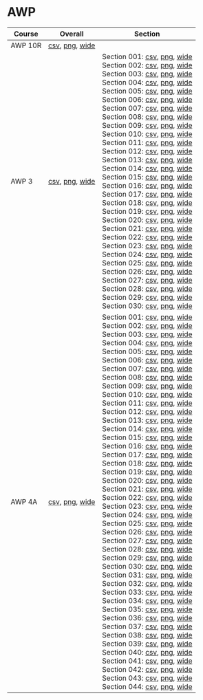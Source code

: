 # AWP

| Course | Overall | Section |
| ------ | ------- | ------- |
| AWP 10R | [csv](https://github.com/UCSD-Historical-Enrollment-Data/2024Winter/blob/main/overall/AWP%2010R.csv), [png](https://raw.githubusercontent.com/UCSD-Historical-Enrollment-Data/2024Winter/main/plot_overall/AWP%2010R.png), [wide](https://raw.githubusercontent.com/UCSD-Historical-Enrollment-Data/2024Winter/main/plot_overall_wide/AWP%2010R.png) |  |
| AWP 3 | [csv](https://github.com/UCSD-Historical-Enrollment-Data/2024Winter/blob/main/overall/AWP%203.csv), [png](https://raw.githubusercontent.com/UCSD-Historical-Enrollment-Data/2024Winter/main/plot_overall/AWP%203.png), [wide](https://raw.githubusercontent.com/UCSD-Historical-Enrollment-Data/2024Winter/main/plot_overall_wide/AWP%203.png) | Section 001: [csv](https://github.com/UCSD-Historical-Enrollment-Data/2024Winter/blob/main/section/AWP%203_001.csv), [png](https://raw.githubusercontent.com/UCSD-Historical-Enrollment-Data/2024Winter/main/plot_section/AWP%203_001.png), [wide](https://raw.githubusercontent.com/UCSD-Historical-Enrollment-Data/2024Winter/main/plot_section_wide/AWP%203_001.png)<br>Section 002: [csv](https://github.com/UCSD-Historical-Enrollment-Data/2024Winter/blob/main/section/AWP%203_002.csv), [png](https://raw.githubusercontent.com/UCSD-Historical-Enrollment-Data/2024Winter/main/plot_section/AWP%203_002.png), [wide](https://raw.githubusercontent.com/UCSD-Historical-Enrollment-Data/2024Winter/main/plot_section_wide/AWP%203_002.png)<br>Section 003: [csv](https://github.com/UCSD-Historical-Enrollment-Data/2024Winter/blob/main/section/AWP%203_003.csv), [png](https://raw.githubusercontent.com/UCSD-Historical-Enrollment-Data/2024Winter/main/plot_section/AWP%203_003.png), [wide](https://raw.githubusercontent.com/UCSD-Historical-Enrollment-Data/2024Winter/main/plot_section_wide/AWP%203_003.png)<br>Section 004: [csv](https://github.com/UCSD-Historical-Enrollment-Data/2024Winter/blob/main/section/AWP%203_004.csv), [png](https://raw.githubusercontent.com/UCSD-Historical-Enrollment-Data/2024Winter/main/plot_section/AWP%203_004.png), [wide](https://raw.githubusercontent.com/UCSD-Historical-Enrollment-Data/2024Winter/main/plot_section_wide/AWP%203_004.png)<br>Section 005: [csv](https://github.com/UCSD-Historical-Enrollment-Data/2024Winter/blob/main/section/AWP%203_005.csv), [png](https://raw.githubusercontent.com/UCSD-Historical-Enrollment-Data/2024Winter/main/plot_section/AWP%203_005.png), [wide](https://raw.githubusercontent.com/UCSD-Historical-Enrollment-Data/2024Winter/main/plot_section_wide/AWP%203_005.png)<br>Section 006: [csv](https://github.com/UCSD-Historical-Enrollment-Data/2024Winter/blob/main/section/AWP%203_006.csv), [png](https://raw.githubusercontent.com/UCSD-Historical-Enrollment-Data/2024Winter/main/plot_section/AWP%203_006.png), [wide](https://raw.githubusercontent.com/UCSD-Historical-Enrollment-Data/2024Winter/main/plot_section_wide/AWP%203_006.png)<br>Section 007: [csv](https://github.com/UCSD-Historical-Enrollment-Data/2024Winter/blob/main/section/AWP%203_007.csv), [png](https://raw.githubusercontent.com/UCSD-Historical-Enrollment-Data/2024Winter/main/plot_section/AWP%203_007.png), [wide](https://raw.githubusercontent.com/UCSD-Historical-Enrollment-Data/2024Winter/main/plot_section_wide/AWP%203_007.png)<br>Section 008: [csv](https://github.com/UCSD-Historical-Enrollment-Data/2024Winter/blob/main/section/AWP%203_008.csv), [png](https://raw.githubusercontent.com/UCSD-Historical-Enrollment-Data/2024Winter/main/plot_section/AWP%203_008.png), [wide](https://raw.githubusercontent.com/UCSD-Historical-Enrollment-Data/2024Winter/main/plot_section_wide/AWP%203_008.png)<br>Section 009: [csv](https://github.com/UCSD-Historical-Enrollment-Data/2024Winter/blob/main/section/AWP%203_009.csv), [png](https://raw.githubusercontent.com/UCSD-Historical-Enrollment-Data/2024Winter/main/plot_section/AWP%203_009.png), [wide](https://raw.githubusercontent.com/UCSD-Historical-Enrollment-Data/2024Winter/main/plot_section_wide/AWP%203_009.png)<br>Section 010: [csv](https://github.com/UCSD-Historical-Enrollment-Data/2024Winter/blob/main/section/AWP%203_010.csv), [png](https://raw.githubusercontent.com/UCSD-Historical-Enrollment-Data/2024Winter/main/plot_section/AWP%203_010.png), [wide](https://raw.githubusercontent.com/UCSD-Historical-Enrollment-Data/2024Winter/main/plot_section_wide/AWP%203_010.png)<br>Section 011: [csv](https://github.com/UCSD-Historical-Enrollment-Data/2024Winter/blob/main/section/AWP%203_011.csv), [png](https://raw.githubusercontent.com/UCSD-Historical-Enrollment-Data/2024Winter/main/plot_section/AWP%203_011.png), [wide](https://raw.githubusercontent.com/UCSD-Historical-Enrollment-Data/2024Winter/main/plot_section_wide/AWP%203_011.png)<br>Section 012: [csv](https://github.com/UCSD-Historical-Enrollment-Data/2024Winter/blob/main/section/AWP%203_012.csv), [png](https://raw.githubusercontent.com/UCSD-Historical-Enrollment-Data/2024Winter/main/plot_section/AWP%203_012.png), [wide](https://raw.githubusercontent.com/UCSD-Historical-Enrollment-Data/2024Winter/main/plot_section_wide/AWP%203_012.png)<br>Section 013: [csv](https://github.com/UCSD-Historical-Enrollment-Data/2024Winter/blob/main/section/AWP%203_013.csv), [png](https://raw.githubusercontent.com/UCSD-Historical-Enrollment-Data/2024Winter/main/plot_section/AWP%203_013.png), [wide](https://raw.githubusercontent.com/UCSD-Historical-Enrollment-Data/2024Winter/main/plot_section_wide/AWP%203_013.png)<br>Section 014: [csv](https://github.com/UCSD-Historical-Enrollment-Data/2024Winter/blob/main/section/AWP%203_014.csv), [png](https://raw.githubusercontent.com/UCSD-Historical-Enrollment-Data/2024Winter/main/plot_section/AWP%203_014.png), [wide](https://raw.githubusercontent.com/UCSD-Historical-Enrollment-Data/2024Winter/main/plot_section_wide/AWP%203_014.png)<br>Section 015: [csv](https://github.com/UCSD-Historical-Enrollment-Data/2024Winter/blob/main/section/AWP%203_015.csv), [png](https://raw.githubusercontent.com/UCSD-Historical-Enrollment-Data/2024Winter/main/plot_section/AWP%203_015.png), [wide](https://raw.githubusercontent.com/UCSD-Historical-Enrollment-Data/2024Winter/main/plot_section_wide/AWP%203_015.png)<br>Section 016: [csv](https://github.com/UCSD-Historical-Enrollment-Data/2024Winter/blob/main/section/AWP%203_016.csv), [png](https://raw.githubusercontent.com/UCSD-Historical-Enrollment-Data/2024Winter/main/plot_section/AWP%203_016.png), [wide](https://raw.githubusercontent.com/UCSD-Historical-Enrollment-Data/2024Winter/main/plot_section_wide/AWP%203_016.png)<br>Section 017: [csv](https://github.com/UCSD-Historical-Enrollment-Data/2024Winter/blob/main/section/AWP%203_017.csv), [png](https://raw.githubusercontent.com/UCSD-Historical-Enrollment-Data/2024Winter/main/plot_section/AWP%203_017.png), [wide](https://raw.githubusercontent.com/UCSD-Historical-Enrollment-Data/2024Winter/main/plot_section_wide/AWP%203_017.png)<br>Section 018: [csv](https://github.com/UCSD-Historical-Enrollment-Data/2024Winter/blob/main/section/AWP%203_018.csv), [png](https://raw.githubusercontent.com/UCSD-Historical-Enrollment-Data/2024Winter/main/plot_section/AWP%203_018.png), [wide](https://raw.githubusercontent.com/UCSD-Historical-Enrollment-Data/2024Winter/main/plot_section_wide/AWP%203_018.png)<br>Section 019: [csv](https://github.com/UCSD-Historical-Enrollment-Data/2024Winter/blob/main/section/AWP%203_019.csv), [png](https://raw.githubusercontent.com/UCSD-Historical-Enrollment-Data/2024Winter/main/plot_section/AWP%203_019.png), [wide](https://raw.githubusercontent.com/UCSD-Historical-Enrollment-Data/2024Winter/main/plot_section_wide/AWP%203_019.png)<br>Section 020: [csv](https://github.com/UCSD-Historical-Enrollment-Data/2024Winter/blob/main/section/AWP%203_020.csv), [png](https://raw.githubusercontent.com/UCSD-Historical-Enrollment-Data/2024Winter/main/plot_section/AWP%203_020.png), [wide](https://raw.githubusercontent.com/UCSD-Historical-Enrollment-Data/2024Winter/main/plot_section_wide/AWP%203_020.png)<br>Section 021: [csv](https://github.com/UCSD-Historical-Enrollment-Data/2024Winter/blob/main/section/AWP%203_021.csv), [png](https://raw.githubusercontent.com/UCSD-Historical-Enrollment-Data/2024Winter/main/plot_section/AWP%203_021.png), [wide](https://raw.githubusercontent.com/UCSD-Historical-Enrollment-Data/2024Winter/main/plot_section_wide/AWP%203_021.png)<br>Section 022: [csv](https://github.com/UCSD-Historical-Enrollment-Data/2024Winter/blob/main/section/AWP%203_022.csv), [png](https://raw.githubusercontent.com/UCSD-Historical-Enrollment-Data/2024Winter/main/plot_section/AWP%203_022.png), [wide](https://raw.githubusercontent.com/UCSD-Historical-Enrollment-Data/2024Winter/main/plot_section_wide/AWP%203_022.png)<br>Section 023: [csv](https://github.com/UCSD-Historical-Enrollment-Data/2024Winter/blob/main/section/AWP%203_023.csv), [png](https://raw.githubusercontent.com/UCSD-Historical-Enrollment-Data/2024Winter/main/plot_section/AWP%203_023.png), [wide](https://raw.githubusercontent.com/UCSD-Historical-Enrollment-Data/2024Winter/main/plot_section_wide/AWP%203_023.png)<br>Section 024: [csv](https://github.com/UCSD-Historical-Enrollment-Data/2024Winter/blob/main/section/AWP%203_024.csv), [png](https://raw.githubusercontent.com/UCSD-Historical-Enrollment-Data/2024Winter/main/plot_section/AWP%203_024.png), [wide](https://raw.githubusercontent.com/UCSD-Historical-Enrollment-Data/2024Winter/main/plot_section_wide/AWP%203_024.png)<br>Section 025: [csv](https://github.com/UCSD-Historical-Enrollment-Data/2024Winter/blob/main/section/AWP%203_025.csv), [png](https://raw.githubusercontent.com/UCSD-Historical-Enrollment-Data/2024Winter/main/plot_section/AWP%203_025.png), [wide](https://raw.githubusercontent.com/UCSD-Historical-Enrollment-Data/2024Winter/main/plot_section_wide/AWP%203_025.png)<br>Section 026: [csv](https://github.com/UCSD-Historical-Enrollment-Data/2024Winter/blob/main/section/AWP%203_026.csv), [png](https://raw.githubusercontent.com/UCSD-Historical-Enrollment-Data/2024Winter/main/plot_section/AWP%203_026.png), [wide](https://raw.githubusercontent.com/UCSD-Historical-Enrollment-Data/2024Winter/main/plot_section_wide/AWP%203_026.png)<br>Section 027: [csv](https://github.com/UCSD-Historical-Enrollment-Data/2024Winter/blob/main/section/AWP%203_027.csv), [png](https://raw.githubusercontent.com/UCSD-Historical-Enrollment-Data/2024Winter/main/plot_section/AWP%203_027.png), [wide](https://raw.githubusercontent.com/UCSD-Historical-Enrollment-Data/2024Winter/main/plot_section_wide/AWP%203_027.png)<br>Section 028: [csv](https://github.com/UCSD-Historical-Enrollment-Data/2024Winter/blob/main/section/AWP%203_028.csv), [png](https://raw.githubusercontent.com/UCSD-Historical-Enrollment-Data/2024Winter/main/plot_section/AWP%203_028.png), [wide](https://raw.githubusercontent.com/UCSD-Historical-Enrollment-Data/2024Winter/main/plot_section_wide/AWP%203_028.png)<br>Section 029: [csv](https://github.com/UCSD-Historical-Enrollment-Data/2024Winter/blob/main/section/AWP%203_029.csv), [png](https://raw.githubusercontent.com/UCSD-Historical-Enrollment-Data/2024Winter/main/plot_section/AWP%203_029.png), [wide](https://raw.githubusercontent.com/UCSD-Historical-Enrollment-Data/2024Winter/main/plot_section_wide/AWP%203_029.png)<br>Section 030: [csv](https://github.com/UCSD-Historical-Enrollment-Data/2024Winter/blob/main/section/AWP%203_030.csv), [png](https://raw.githubusercontent.com/UCSD-Historical-Enrollment-Data/2024Winter/main/plot_section/AWP%203_030.png), [wide](https://raw.githubusercontent.com/UCSD-Historical-Enrollment-Data/2024Winter/main/plot_section_wide/AWP%203_030.png) |
| AWP 4A | [csv](https://github.com/UCSD-Historical-Enrollment-Data/2024Winter/blob/main/overall/AWP%204A.csv), [png](https://raw.githubusercontent.com/UCSD-Historical-Enrollment-Data/2024Winter/main/plot_overall/AWP%204A.png), [wide](https://raw.githubusercontent.com/UCSD-Historical-Enrollment-Data/2024Winter/main/plot_overall_wide/AWP%204A.png) | Section 001: [csv](https://github.com/UCSD-Historical-Enrollment-Data/2024Winter/blob/main/section/AWP%204A_001.csv), [png](https://raw.githubusercontent.com/UCSD-Historical-Enrollment-Data/2024Winter/main/plot_section/AWP%204A_001.png), [wide](https://raw.githubusercontent.com/UCSD-Historical-Enrollment-Data/2024Winter/main/plot_section_wide/AWP%204A_001.png)<br>Section 002: [csv](https://github.com/UCSD-Historical-Enrollment-Data/2024Winter/blob/main/section/AWP%204A_002.csv), [png](https://raw.githubusercontent.com/UCSD-Historical-Enrollment-Data/2024Winter/main/plot_section/AWP%204A_002.png), [wide](https://raw.githubusercontent.com/UCSD-Historical-Enrollment-Data/2024Winter/main/plot_section_wide/AWP%204A_002.png)<br>Section 003: [csv](https://github.com/UCSD-Historical-Enrollment-Data/2024Winter/blob/main/section/AWP%204A_003.csv), [png](https://raw.githubusercontent.com/UCSD-Historical-Enrollment-Data/2024Winter/main/plot_section/AWP%204A_003.png), [wide](https://raw.githubusercontent.com/UCSD-Historical-Enrollment-Data/2024Winter/main/plot_section_wide/AWP%204A_003.png)<br>Section 004: [csv](https://github.com/UCSD-Historical-Enrollment-Data/2024Winter/blob/main/section/AWP%204A_004.csv), [png](https://raw.githubusercontent.com/UCSD-Historical-Enrollment-Data/2024Winter/main/plot_section/AWP%204A_004.png), [wide](https://raw.githubusercontent.com/UCSD-Historical-Enrollment-Data/2024Winter/main/plot_section_wide/AWP%204A_004.png)<br>Section 005: [csv](https://github.com/UCSD-Historical-Enrollment-Data/2024Winter/blob/main/section/AWP%204A_005.csv), [png](https://raw.githubusercontent.com/UCSD-Historical-Enrollment-Data/2024Winter/main/plot_section/AWP%204A_005.png), [wide](https://raw.githubusercontent.com/UCSD-Historical-Enrollment-Data/2024Winter/main/plot_section_wide/AWP%204A_005.png)<br>Section 006: [csv](https://github.com/UCSD-Historical-Enrollment-Data/2024Winter/blob/main/section/AWP%204A_006.csv), [png](https://raw.githubusercontent.com/UCSD-Historical-Enrollment-Data/2024Winter/main/plot_section/AWP%204A_006.png), [wide](https://raw.githubusercontent.com/UCSD-Historical-Enrollment-Data/2024Winter/main/plot_section_wide/AWP%204A_006.png)<br>Section 007: [csv](https://github.com/UCSD-Historical-Enrollment-Data/2024Winter/blob/main/section/AWP%204A_007.csv), [png](https://raw.githubusercontent.com/UCSD-Historical-Enrollment-Data/2024Winter/main/plot_section/AWP%204A_007.png), [wide](https://raw.githubusercontent.com/UCSD-Historical-Enrollment-Data/2024Winter/main/plot_section_wide/AWP%204A_007.png)<br>Section 008: [csv](https://github.com/UCSD-Historical-Enrollment-Data/2024Winter/blob/main/section/AWP%204A_008.csv), [png](https://raw.githubusercontent.com/UCSD-Historical-Enrollment-Data/2024Winter/main/plot_section/AWP%204A_008.png), [wide](https://raw.githubusercontent.com/UCSD-Historical-Enrollment-Data/2024Winter/main/plot_section_wide/AWP%204A_008.png)<br>Section 009: [csv](https://github.com/UCSD-Historical-Enrollment-Data/2024Winter/blob/main/section/AWP%204A_009.csv), [png](https://raw.githubusercontent.com/UCSD-Historical-Enrollment-Data/2024Winter/main/plot_section/AWP%204A_009.png), [wide](https://raw.githubusercontent.com/UCSD-Historical-Enrollment-Data/2024Winter/main/plot_section_wide/AWP%204A_009.png)<br>Section 010: [csv](https://github.com/UCSD-Historical-Enrollment-Data/2024Winter/blob/main/section/AWP%204A_010.csv), [png](https://raw.githubusercontent.com/UCSD-Historical-Enrollment-Data/2024Winter/main/plot_section/AWP%204A_010.png), [wide](https://raw.githubusercontent.com/UCSD-Historical-Enrollment-Data/2024Winter/main/plot_section_wide/AWP%204A_010.png)<br>Section 011: [csv](https://github.com/UCSD-Historical-Enrollment-Data/2024Winter/blob/main/section/AWP%204A_011.csv), [png](https://raw.githubusercontent.com/UCSD-Historical-Enrollment-Data/2024Winter/main/plot_section/AWP%204A_011.png), [wide](https://raw.githubusercontent.com/UCSD-Historical-Enrollment-Data/2024Winter/main/plot_section_wide/AWP%204A_011.png)<br>Section 012: [csv](https://github.com/UCSD-Historical-Enrollment-Data/2024Winter/blob/main/section/AWP%204A_012.csv), [png](https://raw.githubusercontent.com/UCSD-Historical-Enrollment-Data/2024Winter/main/plot_section/AWP%204A_012.png), [wide](https://raw.githubusercontent.com/UCSD-Historical-Enrollment-Data/2024Winter/main/plot_section_wide/AWP%204A_012.png)<br>Section 013: [csv](https://github.com/UCSD-Historical-Enrollment-Data/2024Winter/blob/main/section/AWP%204A_013.csv), [png](https://raw.githubusercontent.com/UCSD-Historical-Enrollment-Data/2024Winter/main/plot_section/AWP%204A_013.png), [wide](https://raw.githubusercontent.com/UCSD-Historical-Enrollment-Data/2024Winter/main/plot_section_wide/AWP%204A_013.png)<br>Section 014: [csv](https://github.com/UCSD-Historical-Enrollment-Data/2024Winter/blob/main/section/AWP%204A_014.csv), [png](https://raw.githubusercontent.com/UCSD-Historical-Enrollment-Data/2024Winter/main/plot_section/AWP%204A_014.png), [wide](https://raw.githubusercontent.com/UCSD-Historical-Enrollment-Data/2024Winter/main/plot_section_wide/AWP%204A_014.png)<br>Section 015: [csv](https://github.com/UCSD-Historical-Enrollment-Data/2024Winter/blob/main/section/AWP%204A_015.csv), [png](https://raw.githubusercontent.com/UCSD-Historical-Enrollment-Data/2024Winter/main/plot_section/AWP%204A_015.png), [wide](https://raw.githubusercontent.com/UCSD-Historical-Enrollment-Data/2024Winter/main/plot_section_wide/AWP%204A_015.png)<br>Section 016: [csv](https://github.com/UCSD-Historical-Enrollment-Data/2024Winter/blob/main/section/AWP%204A_016.csv), [png](https://raw.githubusercontent.com/UCSD-Historical-Enrollment-Data/2024Winter/main/plot_section/AWP%204A_016.png), [wide](https://raw.githubusercontent.com/UCSD-Historical-Enrollment-Data/2024Winter/main/plot_section_wide/AWP%204A_016.png)<br>Section 017: [csv](https://github.com/UCSD-Historical-Enrollment-Data/2024Winter/blob/main/section/AWP%204A_017.csv), [png](https://raw.githubusercontent.com/UCSD-Historical-Enrollment-Data/2024Winter/main/plot_section/AWP%204A_017.png), [wide](https://raw.githubusercontent.com/UCSD-Historical-Enrollment-Data/2024Winter/main/plot_section_wide/AWP%204A_017.png)<br>Section 018: [csv](https://github.com/UCSD-Historical-Enrollment-Data/2024Winter/blob/main/section/AWP%204A_018.csv), [png](https://raw.githubusercontent.com/UCSD-Historical-Enrollment-Data/2024Winter/main/plot_section/AWP%204A_018.png), [wide](https://raw.githubusercontent.com/UCSD-Historical-Enrollment-Data/2024Winter/main/plot_section_wide/AWP%204A_018.png)<br>Section 019: [csv](https://github.com/UCSD-Historical-Enrollment-Data/2024Winter/blob/main/section/AWP%204A_019.csv), [png](https://raw.githubusercontent.com/UCSD-Historical-Enrollment-Data/2024Winter/main/plot_section/AWP%204A_019.png), [wide](https://raw.githubusercontent.com/UCSD-Historical-Enrollment-Data/2024Winter/main/plot_section_wide/AWP%204A_019.png)<br>Section 020: [csv](https://github.com/UCSD-Historical-Enrollment-Data/2024Winter/blob/main/section/AWP%204A_020.csv), [png](https://raw.githubusercontent.com/UCSD-Historical-Enrollment-Data/2024Winter/main/plot_section/AWP%204A_020.png), [wide](https://raw.githubusercontent.com/UCSD-Historical-Enrollment-Data/2024Winter/main/plot_section_wide/AWP%204A_020.png)<br>Section 021: [csv](https://github.com/UCSD-Historical-Enrollment-Data/2024Winter/blob/main/section/AWP%204A_021.csv), [png](https://raw.githubusercontent.com/UCSD-Historical-Enrollment-Data/2024Winter/main/plot_section/AWP%204A_021.png), [wide](https://raw.githubusercontent.com/UCSD-Historical-Enrollment-Data/2024Winter/main/plot_section_wide/AWP%204A_021.png)<br>Section 022: [csv](https://github.com/UCSD-Historical-Enrollment-Data/2024Winter/blob/main/section/AWP%204A_022.csv), [png](https://raw.githubusercontent.com/UCSD-Historical-Enrollment-Data/2024Winter/main/plot_section/AWP%204A_022.png), [wide](https://raw.githubusercontent.com/UCSD-Historical-Enrollment-Data/2024Winter/main/plot_section_wide/AWP%204A_022.png)<br>Section 023: [csv](https://github.com/UCSD-Historical-Enrollment-Data/2024Winter/blob/main/section/AWP%204A_023.csv), [png](https://raw.githubusercontent.com/UCSD-Historical-Enrollment-Data/2024Winter/main/plot_section/AWP%204A_023.png), [wide](https://raw.githubusercontent.com/UCSD-Historical-Enrollment-Data/2024Winter/main/plot_section_wide/AWP%204A_023.png)<br>Section 024: [csv](https://github.com/UCSD-Historical-Enrollment-Data/2024Winter/blob/main/section/AWP%204A_024.csv), [png](https://raw.githubusercontent.com/UCSD-Historical-Enrollment-Data/2024Winter/main/plot_section/AWP%204A_024.png), [wide](https://raw.githubusercontent.com/UCSD-Historical-Enrollment-Data/2024Winter/main/plot_section_wide/AWP%204A_024.png)<br>Section 025: [csv](https://github.com/UCSD-Historical-Enrollment-Data/2024Winter/blob/main/section/AWP%204A_025.csv), [png](https://raw.githubusercontent.com/UCSD-Historical-Enrollment-Data/2024Winter/main/plot_section/AWP%204A_025.png), [wide](https://raw.githubusercontent.com/UCSD-Historical-Enrollment-Data/2024Winter/main/plot_section_wide/AWP%204A_025.png)<br>Section 026: [csv](https://github.com/UCSD-Historical-Enrollment-Data/2024Winter/blob/main/section/AWP%204A_026.csv), [png](https://raw.githubusercontent.com/UCSD-Historical-Enrollment-Data/2024Winter/main/plot_section/AWP%204A_026.png), [wide](https://raw.githubusercontent.com/UCSD-Historical-Enrollment-Data/2024Winter/main/plot_section_wide/AWP%204A_026.png)<br>Section 027: [csv](https://github.com/UCSD-Historical-Enrollment-Data/2024Winter/blob/main/section/AWP%204A_027.csv), [png](https://raw.githubusercontent.com/UCSD-Historical-Enrollment-Data/2024Winter/main/plot_section/AWP%204A_027.png), [wide](https://raw.githubusercontent.com/UCSD-Historical-Enrollment-Data/2024Winter/main/plot_section_wide/AWP%204A_027.png)<br>Section 028: [csv](https://github.com/UCSD-Historical-Enrollment-Data/2024Winter/blob/main/section/AWP%204A_028.csv), [png](https://raw.githubusercontent.com/UCSD-Historical-Enrollment-Data/2024Winter/main/plot_section/AWP%204A_028.png), [wide](https://raw.githubusercontent.com/UCSD-Historical-Enrollment-Data/2024Winter/main/plot_section_wide/AWP%204A_028.png)<br>Section 029: [csv](https://github.com/UCSD-Historical-Enrollment-Data/2024Winter/blob/main/section/AWP%204A_029.csv), [png](https://raw.githubusercontent.com/UCSD-Historical-Enrollment-Data/2024Winter/main/plot_section/AWP%204A_029.png), [wide](https://raw.githubusercontent.com/UCSD-Historical-Enrollment-Data/2024Winter/main/plot_section_wide/AWP%204A_029.png)<br>Section 030: [csv](https://github.com/UCSD-Historical-Enrollment-Data/2024Winter/blob/main/section/AWP%204A_030.csv), [png](https://raw.githubusercontent.com/UCSD-Historical-Enrollment-Data/2024Winter/main/plot_section/AWP%204A_030.png), [wide](https://raw.githubusercontent.com/UCSD-Historical-Enrollment-Data/2024Winter/main/plot_section_wide/AWP%204A_030.png)<br>Section 031: [csv](https://github.com/UCSD-Historical-Enrollment-Data/2024Winter/blob/main/section/AWP%204A_031.csv), [png](https://raw.githubusercontent.com/UCSD-Historical-Enrollment-Data/2024Winter/main/plot_section/AWP%204A_031.png), [wide](https://raw.githubusercontent.com/UCSD-Historical-Enrollment-Data/2024Winter/main/plot_section_wide/AWP%204A_031.png)<br>Section 032: [csv](https://github.com/UCSD-Historical-Enrollment-Data/2024Winter/blob/main/section/AWP%204A_032.csv), [png](https://raw.githubusercontent.com/UCSD-Historical-Enrollment-Data/2024Winter/main/plot_section/AWP%204A_032.png), [wide](https://raw.githubusercontent.com/UCSD-Historical-Enrollment-Data/2024Winter/main/plot_section_wide/AWP%204A_032.png)<br>Section 033: [csv](https://github.com/UCSD-Historical-Enrollment-Data/2024Winter/blob/main/section/AWP%204A_033.csv), [png](https://raw.githubusercontent.com/UCSD-Historical-Enrollment-Data/2024Winter/main/plot_section/AWP%204A_033.png), [wide](https://raw.githubusercontent.com/UCSD-Historical-Enrollment-Data/2024Winter/main/plot_section_wide/AWP%204A_033.png)<br>Section 034: [csv](https://github.com/UCSD-Historical-Enrollment-Data/2024Winter/blob/main/section/AWP%204A_034.csv), [png](https://raw.githubusercontent.com/UCSD-Historical-Enrollment-Data/2024Winter/main/plot_section/AWP%204A_034.png), [wide](https://raw.githubusercontent.com/UCSD-Historical-Enrollment-Data/2024Winter/main/plot_section_wide/AWP%204A_034.png)<br>Section 035: [csv](https://github.com/UCSD-Historical-Enrollment-Data/2024Winter/blob/main/section/AWP%204A_035.csv), [png](https://raw.githubusercontent.com/UCSD-Historical-Enrollment-Data/2024Winter/main/plot_section/AWP%204A_035.png), [wide](https://raw.githubusercontent.com/UCSD-Historical-Enrollment-Data/2024Winter/main/plot_section_wide/AWP%204A_035.png)<br>Section 036: [csv](https://github.com/UCSD-Historical-Enrollment-Data/2024Winter/blob/main/section/AWP%204A_036.csv), [png](https://raw.githubusercontent.com/UCSD-Historical-Enrollment-Data/2024Winter/main/plot_section/AWP%204A_036.png), [wide](https://raw.githubusercontent.com/UCSD-Historical-Enrollment-Data/2024Winter/main/plot_section_wide/AWP%204A_036.png)<br>Section 037: [csv](https://github.com/UCSD-Historical-Enrollment-Data/2024Winter/blob/main/section/AWP%204A_037.csv), [png](https://raw.githubusercontent.com/UCSD-Historical-Enrollment-Data/2024Winter/main/plot_section/AWP%204A_037.png), [wide](https://raw.githubusercontent.com/UCSD-Historical-Enrollment-Data/2024Winter/main/plot_section_wide/AWP%204A_037.png)<br>Section 038: [csv](https://github.com/UCSD-Historical-Enrollment-Data/2024Winter/blob/main/section/AWP%204A_038.csv), [png](https://raw.githubusercontent.com/UCSD-Historical-Enrollment-Data/2024Winter/main/plot_section/AWP%204A_038.png), [wide](https://raw.githubusercontent.com/UCSD-Historical-Enrollment-Data/2024Winter/main/plot_section_wide/AWP%204A_038.png)<br>Section 039: [csv](https://github.com/UCSD-Historical-Enrollment-Data/2024Winter/blob/main/section/AWP%204A_039.csv), [png](https://raw.githubusercontent.com/UCSD-Historical-Enrollment-Data/2024Winter/main/plot_section/AWP%204A_039.png), [wide](https://raw.githubusercontent.com/UCSD-Historical-Enrollment-Data/2024Winter/main/plot_section_wide/AWP%204A_039.png)<br>Section 040: [csv](https://github.com/UCSD-Historical-Enrollment-Data/2024Winter/blob/main/section/AWP%204A_040.csv), [png](https://raw.githubusercontent.com/UCSD-Historical-Enrollment-Data/2024Winter/main/plot_section/AWP%204A_040.png), [wide](https://raw.githubusercontent.com/UCSD-Historical-Enrollment-Data/2024Winter/main/plot_section_wide/AWP%204A_040.png)<br>Section 041: [csv](https://github.com/UCSD-Historical-Enrollment-Data/2024Winter/blob/main/section/AWP%204A_041.csv), [png](https://raw.githubusercontent.com/UCSD-Historical-Enrollment-Data/2024Winter/main/plot_section/AWP%204A_041.png), [wide](https://raw.githubusercontent.com/UCSD-Historical-Enrollment-Data/2024Winter/main/plot_section_wide/AWP%204A_041.png)<br>Section 042: [csv](https://github.com/UCSD-Historical-Enrollment-Data/2024Winter/blob/main/section/AWP%204A_042.csv), [png](https://raw.githubusercontent.com/UCSD-Historical-Enrollment-Data/2024Winter/main/plot_section/AWP%204A_042.png), [wide](https://raw.githubusercontent.com/UCSD-Historical-Enrollment-Data/2024Winter/main/plot_section_wide/AWP%204A_042.png)<br>Section 043: [csv](https://github.com/UCSD-Historical-Enrollment-Data/2024Winter/blob/main/section/AWP%204A_043.csv), [png](https://raw.githubusercontent.com/UCSD-Historical-Enrollment-Data/2024Winter/main/plot_section/AWP%204A_043.png), [wide](https://raw.githubusercontent.com/UCSD-Historical-Enrollment-Data/2024Winter/main/plot_section_wide/AWP%204A_043.png)<br>Section 044: [csv](https://github.com/UCSD-Historical-Enrollment-Data/2024Winter/blob/main/section/AWP%204A_044.csv), [png](https://raw.githubusercontent.com/UCSD-Historical-Enrollment-Data/2024Winter/main/plot_section/AWP%204A_044.png), [wide](https://raw.githubusercontent.com/UCSD-Historical-Enrollment-Data/2024Winter/main/plot_section_wide/AWP%204A_044.png) |
